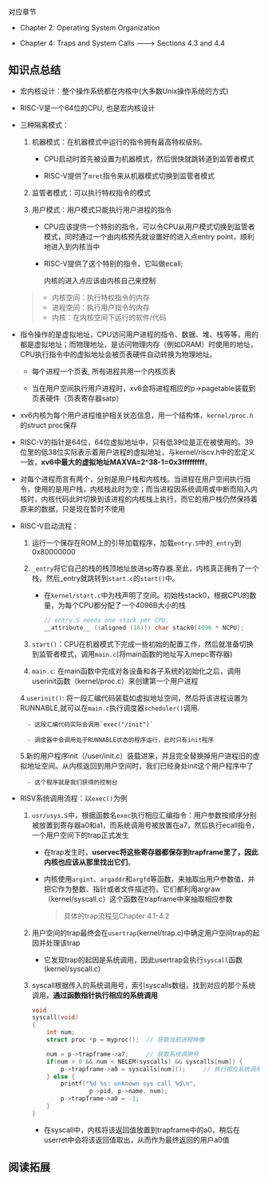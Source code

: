 对应章节

- Chapter 2: Operating System Organization

- Chapter 4: Traps and System Calls ---> Sections 4.3 and 4.4 
## 知识点总结

- 宏内核设计：整个操作系统都在内核中(大多数Unix操作系统的方式)

- RISC-V是一个64位的CPU, 也是宏内核设计

- 三种隔离模式：

    1. 机器模式：在机器模式中运行的指令拥有最高特权级别。

        - CPU启动时首先被设置为机器模式，然后很快就跳转道到监管者模式

        - RISC-V提供了`mret`指令来从机器模式切换到监管者模式

    2. 监管者模式：可以执行特权指令的模式

    3. 用户模式：用户模式只能执行用户进程的指令

        - CPU应该提供一个特别的指令，可以令CPU从用户模式切换到监管者模式，同时通过一个由内核预先就设置好的进入点entry point，顺利地进入到内核当中

        - RISC-V提供了这个特别的指令，它叫做ecall;
            
            内核的进入点应该由内核自己来控制

    > - 内核空间：执行特权指令的内存
    > - 进程空间：执行用户指令的内存
    > - 内核：在内核空间下运行的软件/代码

- 指令操作的是虚拟地址，CPU访问用户进程的指令、数据、堆、栈等等，用的都是虚拟地址；而物理地址，是访问物理内存（例如DRAM）时使用的地址，CPU执行指令中的虚拟地址会被页表硬件自动转换为物理地址。

    - 每个进程一个页表, 所有进程共用一个内核页表

    - 当在用户空间执行用户进程时，xv6会将进程相应的p->pagetable装载到页表硬件（页表寄存器satp）

- xv6内核为每个用户进程维护相关状态信息，用一个结构体，`kernel/proc.h`的struct proc保存

- RISC-V的指针是64位，64位虚拟地址中，只有低39位是正在被使用的。39位里的低38位实际表示着用户进程的虚拟地址，与kernel/riscv.h中的宏定义一致，**xv6中最大的虚拟地址MAXVA=2^38-1=0x3fffffffff**。

- 对每个进程而言有两个，分别是用户栈和内核栈。当进程在用户空间执行指令，使用的是用户栈，内核栈此时为空；而当进程因系统调用或中断而陷入内核时，内核代码此时切换到该进程的内核栈上执行，而它的用户栈仍然保持着原来的数据，只是现在暂时不使用

- RISC-V启动流程：

    1. 运行一个保存在ROM上的引导加载程序，加载`entry.S`中的`_entry`到0x80000000

    2. `_entry`将它自己的栈的栈顶地址放进sp寄存器.至此，内核真正拥有了一个栈，然后_entry就跳转到`start.c`的`start()`中。

        - 在`kernel/start.c`中为栈声明了空间。初始栈stack0，根据CPU的数量，为每个CPU都分配了一个4096B大小的栈
            ```C
            // entry.S needs one stack per CPU.
            __attribute__ ((aligned (16))) char stack0[4096 * NCPU];
            ```
    3. `start()`：CPU在机器模式下完成一些初始的配置工作，然后就准备切换到监管者模式，调用`main.c`(将main函数的地址写入mepc寄存器)

    3. `main.c`: 在main函数中完成对各设备和各子系统的初始化之后，调用userinit函数（kernel/proc.c）来创建第一个用户进程

    4.`userinit()`: 将一段汇编代码装载如虚拟地址空间，然后将该进程设置为RUNNABLE,就可以在`main.c`执行调度器`scheduler()`调用. 
        
        - 这段汇编代码实际会调用`exec("/init")`

        - 调度器中会调用处于RUNNABLE状态的程序运行，此时只有init程序

    5.新的用户程序init（/user/init.c）装载进来，并且完全替换掉用户进程旧的虚拟地址空间。从内核返回到用户空间时，我们已经身处init这个用户程序中了

        - 这个程序就是我们获得的控制台

- RISV系统调用流程：以`exec()`为例

    1. `usr/usys.S`中，根据函数名`exec`执行相应汇编指令：用户参数按顺序分别被放置到寄存器a0和a1，而系统调用号被放置在a7，然后执行ecall指令，一个用户空间下的trap正式发生

        - 在trap发生时，**uservec将这些寄存器都保存到trapframe里了，因此内核也应该从那里找出它们**。
        
        - 内核使用`argint`、`argaddr`和`argfd`等函数，来抽取出用户参数值，并把它作为整数、指针或者文件描述符。它们都利用argraw（kernel/syscall.c）这个函数在trapframe中来抽取相应参数

            > 具体的trap流程见Chapter 4.1-4.2

    2. 用户空间的trap最终会在`usertrap`(kernel/trap.c)中确定用户空间trap的起因并处理该trap

        - 它发现trap的起因是系统调用，因此usertrap会执行`syscall`函数(kernel/syscall.c)
    
    3. syscall根据传入的系统调用号，索引syscalls数组，找到对应的那个系统调用，**通过函数指针执行相应的系统调用**

        ```c
        void
        syscall(void)
        {
            int num;
            struct proc *p = myproc();  // 获取当前进程映像

            num = p->trapframe->a7;     // 获取系统调用号
            if(num > 0 && num < NELEM(syscalls) && syscalls[num]) {
                p->trapframe->a0 = syscalls[num]();     // 执行相应系统调用
            } else {
                printf("%d %s: unknown sys call %d\n",
                        p->pid, p->name, num);
                p->trapframe->a0 = -1;
            }
        }
        ```
        
        - 在syscall中，内核将该返回值放置到trapframe中的a0，稍后在userret中会将该返回值取出，从而作为最终返回的用户a0值


## 阅读拓展